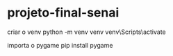 # projeto-final-senai
criar o venv 
python -m venv venv
venv\Scripts\activate

importa o pygame
pip install pygame
